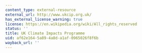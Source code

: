 ```yaml
---
content_type: external-resource
external_url: http://www.ukcip.org.uk/
has_external_license_warning: true
license: https://en.wikipedia.org/wiki/All_rights_reserved
status: ''
title: UK Climate Impacts Programme
uid: af62e164-5a89-4a8d-a1af-0965026f8f6b
wayback_url: ''
---
```

